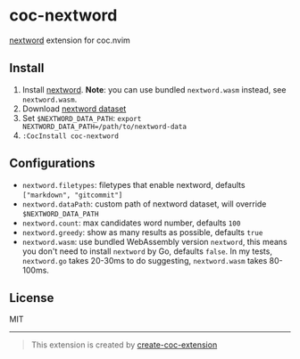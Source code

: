 # coc-nextword

[nextword][] extension for coc.nvim

## Install

1. Install [nextword][]. **Note**: you can use bundled `nextword.wasm` instead, see `nextword.wasm`.
1. Download [nextword dataset](https://github.com/high-moctane/nextword-data)
1. Set `$NEXTWORD_DATA_PATH`: `export NEXTWORD_DATA_PATH=/path/to/nextword-data`
1. `:CocInstall coc-nextword`

## Configurations

- `nextword.filetypes`: filetypes that enable nextword, defaults `["markdown", "gitcommit"]`
- `nextword.dataPath`: custom path of nextword dataset, will override `$NEXTWORD_DATA_PATH`
- `nextword.count`: max candidates word number, defaults `100`
- `nextword.greedy`: show as many results as possible, defaults `true`
- `nextword.wasm`: use bundled WebAssembly version `nextword`, this means you don't need to install `nextword` by Go, defaults `false`. In my tests, `nextword.go` takes 20-30ms to do suggesting, `nextword.wasm` takes 80-100ms.

## License

MIT

---

> This extension is created by [create-coc-extension](https://github.com/fannheyward/create-coc-extension)

[nextword]: https://github.com/high-moctane/nextword
